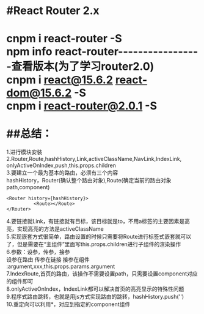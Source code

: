 #React Router 2.x
=
cnpm i react-router -S</br>
npm info react-router-----------------查看版本(为了学习router2.0)</br>
cnpm i react@15.6.2 react-dom@15.6.2 -S</br>
cnpm i react-router@2.0.1 -S</br>
</br>
##总结：
=
1.进行模块安装 </br>
2.Router,Route,hashHistory,Link,activeClassName,NavLink,IndexLink,</br>
onlyActiveOnIndex,push,this.props.children</br>
3.要建立一个最为基本的路由，必须有三个内容</br>
hashHistory，Router(确认整个路由对象),Route(确定当前的路由对象 path,component)</br>
```
<Router history={hashHistory}>
          <Route></Route>
</Router>
```
4.要链接就Link，有链接就有目标，该目标就是to，不用a标签的主要因素是高亮，实现高亮的方法是activeClassName</br>
5.实现嵌套方式很简单，路由设置的时候只需要将Route进行标签式嵌套就可以了，但是需要在“主组件”里面写this.props.children进行子组件的渲染操作</br>
6.参数：设参，传参，接参</br>
设参在路由 传参在链接 接参在组件</br>
:argument,xxx,this.props.params.argument</br>
7.IndexRoute,首页的路由，该操作不需要设置path，只需要设置component对应的组件即可</br>
8.onlyActiveOnIndex，IndexLink都可以解决首页的高亮显示的特殊性问题</br>
9.程序式路由跳转，也就是用js方式实现路由的跳转，hashHistory.push('')</br>
10.重定向可以利用*，对应到指定的component组件</br>
